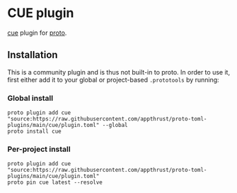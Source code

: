 # CUE plugin

[cue](https://cuelang.org/) plugin for [proto](https://github.com/moonrepo/proto).

## Installation

This is a community plugin and is thus not built-in to proto. In order to use it, first either add it to your global or project-based `.prototools` by running:

### Global install

```shell
proto plugin add cue "source:https://raw.githubusercontent.com/appthrust/proto-toml-plugins/main/cue/plugin.toml" --global
proto install cue
```

### Per-project install

```shell
proto plugin add cue "source:https://raw.githubusercontent.com/appthrust/proto-toml-plugins/main/cue/plugin.toml"
proto pin cue latest --resolve
```
